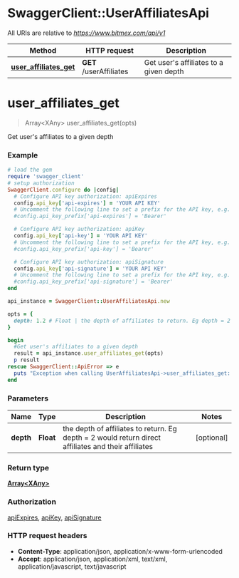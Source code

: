 # SwaggerClient::UserAffiliatesApi

All URIs are relative to *https://www.bitmex.com/api/v1*

Method | HTTP request | Description
------------- | ------------- | -------------
[**user_affiliates_get**](UserAffiliatesApi.md#user_affiliates_get) | **GET** /userAffiliates | Get user&#39;s affiliates to a given depth


# **user_affiliates_get**
> Array&lt;XAny&gt; user_affiliates_get(opts)

Get user's affiliates to a given depth

### Example
```ruby
# load the gem
require 'swagger_client'
# setup authorization
SwaggerClient.configure do |config|
  # Configure API key authorization: apiExpires
  config.api_key['api-expires'] = 'YOUR API KEY'
  # Uncomment the following line to set a prefix for the API key, e.g. 'Bearer' (defaults to nil)
  #config.api_key_prefix['api-expires'] = 'Bearer'

  # Configure API key authorization: apiKey
  config.api_key['api-key'] = 'YOUR API KEY'
  # Uncomment the following line to set a prefix for the API key, e.g. 'Bearer' (defaults to nil)
  #config.api_key_prefix['api-key'] = 'Bearer'

  # Configure API key authorization: apiSignature
  config.api_key['api-signature'] = 'YOUR API KEY'
  # Uncomment the following line to set a prefix for the API key, e.g. 'Bearer' (defaults to nil)
  #config.api_key_prefix['api-signature'] = 'Bearer'
end

api_instance = SwaggerClient::UserAffiliatesApi.new

opts = { 
  depth: 1.2 # Float | the depth of affiliates to return. Eg depth = 2 would return direct affiliates and their affiliates
}

begin
  #Get user's affiliates to a given depth
  result = api_instance.user_affiliates_get(opts)
  p result
rescue SwaggerClient::ApiError => e
  puts "Exception when calling UserAffiliatesApi->user_affiliates_get: #{e}"
end
```

### Parameters

Name | Type | Description  | Notes
------------- | ------------- | ------------- | -------------
 **depth** | **Float**| the depth of affiliates to return. Eg depth &#x3D; 2 would return direct affiliates and their affiliates | [optional] 

### Return type

[**Array&lt;XAny&gt;**](XAny.md)

### Authorization

[apiExpires](../README.md#apiExpires), [apiKey](../README.md#apiKey), [apiSignature](../README.md#apiSignature)

### HTTP request headers

 - **Content-Type**: application/json, application/x-www-form-urlencoded
 - **Accept**: application/json, application/xml, text/xml, application/javascript, text/javascript



